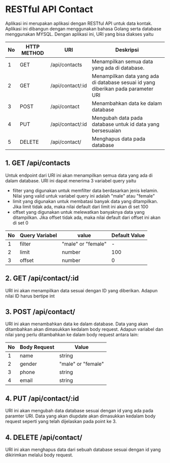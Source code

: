 # RESTful API Contact

Aplikasi ini merupakan aplikasi dengan RESTful API untuk data kontak. Aplikasi ini dibangun dengan menggunakan bahasa Golang serta database menggunakan MYSQL. Dengan aplikasi ini, URI yang bisa diakses yaitu

| No  | HTTP METHOD | URI              | Deskripsi                                                                         |
| --- | ----------- | ---------------- | --------------------------------------------------------------------------------- |
| 1   | GET         | /api/contacts    | Menampilkan semua data yang ada di database.                                      |
| 2   | GET         | /api/contact/:id | Menampilkan data yang ada di database sesuai id yang diberikan pada parameter URI |
| 3   | POST        | /api/contact     | Menambahkan data ke dalam database                                                |
| 4   | PUT         | /api/contact/:id | Mengubah data pada database untuk id data yang bersesuaian                        |
| 5   | DELETE      | /api/contact/    | Menghapus data pada database                                                      |

## 1. GET /api/contacts

Untuk endpoint dari URI ini akan menampilkan semua data yang ada di dalam database. URI ini dapat menerima 3 variabel query yaitu

- filter yang digunakan untuk memfilter data berdasarkan jenis kelamin. Nilai yang valid untuk variabel query ini adalah "male" atau "female"
- limit yang digunakan untuk membatasi banyak data yang ditampilkan. Jika limit tidak ada, maka nilai default dari limit ini akan di set 100
- offset yang digunakan untuk melewatkan banyaknya data yang ditampilkan. Jika offset tidak ada, maka nilai default dari offset ini akan di set 0

| No  | Query Variabel | value              | Default Value |
| --- | -------------- | ------------------ | ------------- |
| 1   | filter         | "male" or "female" | -             |
| 2   | limit          | number             | 100           |
| 3   | offset         | number             | 0             |

## 2. GET /api/contact/:id

URI ini akan menampilkan data sesuai dengan ID yang diberikan. Adapun nilai ID harus bertipe int

## 3. POST /api/contact/

URI ini akan menambahkan data ke dalam database. Data yang akan ditambahkan akan dimasukkan kedalam body request. Adapun variabel dan nilai yang perlu ditambahkan ke dalam body request antara lain:

| No  | Body Request | Value              |
| --- | ------------ | ------------------ |
| 1   | name         | string             |
| 2   | gender       | "male" or "female" |
| 3   | phone        | string             |
| 4   | email        | string             |

## 4. PUT /api/contact/:id

URI ini akan mengubah data database sesuai dengan id yang ada pada paramter URI. Data yang akan diupdate akan dimasukkan kedalam body request seperti yang telah dijelaskan pada point ke 3.

## 4. DELETE /api/contact/

URI ini akan menghapus data dari sebuah database sesuai dengan id yang dikirimkan melalui body request.
